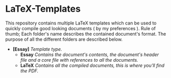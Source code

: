 # LaTeX-Templates

This repository contains multiple LaTeX templates which can be used to quickly compile good looking documents ( by my preferences ). Rule of thumb; Each folder's name describes the contained document's format. The purpose of all the different folders are described below.

- **[Essay]** _Template type._
  - **Essay** _Contains the document's contents, the document's header file and a core file with references to all the documents._
  - **LaTeX** _Contains all the compiled documents, this is where you'll find the PDF._
